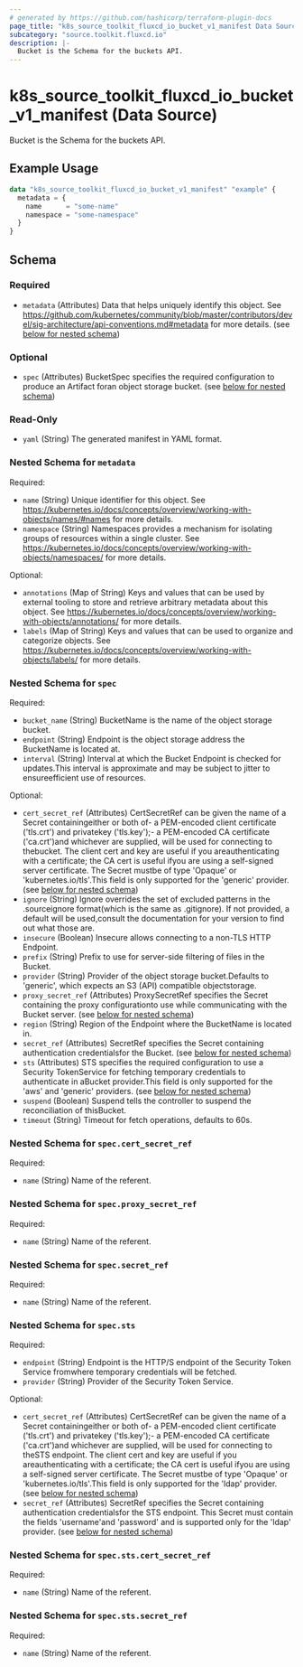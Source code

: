 ```yaml
---
# generated by https://github.com/hashicorp/terraform-plugin-docs
page_title: "k8s_source_toolkit_fluxcd_io_bucket_v1_manifest Data Source - terraform-provider-k8s"
subcategory: "source.toolkit.fluxcd.io"
description: |-
  Bucket is the Schema for the buckets API.
---
```


# k8s_source_toolkit_fluxcd_io_bucket_v1_manifest (Data Source)

Bucket is the Schema for the buckets API.

## Example Usage

```terraform
data "k8s_source_toolkit_fluxcd_io_bucket_v1_manifest" "example" {
  metadata = {
    name      = "some-name"
    namespace = "some-namespace"
  }
}
```

<!-- schema generated by tfplugindocs -->
## Schema

### Required

- `metadata` (Attributes) Data that helps uniquely identify this object. See https://github.com/kubernetes/community/blob/master/contributors/devel/sig-architecture/api-conventions.md#metadata for more details. (see [below for nested schema](#nestedatt--metadata))

### Optional

- `spec` (Attributes) BucketSpec specifies the required configuration to produce an Artifact foran object storage bucket. (see [below for nested schema](#nestedatt--spec))

### Read-Only

- `yaml` (String) The generated manifest in YAML format.

<a id="nestedatt--metadata"></a>
### Nested Schema for `metadata`

Required:

- `name` (String) Unique identifier for this object. See https://kubernetes.io/docs/concepts/overview/working-with-objects/names/#names for more details.
- `namespace` (String) Namespaces provides a mechanism for isolating groups of resources within a single cluster. See https://kubernetes.io/docs/concepts/overview/working-with-objects/namespaces/ for more details.

Optional:

- `annotations` (Map of String) Keys and values that can be used by external tooling to store and retrieve arbitrary metadata about this object. See https://kubernetes.io/docs/concepts/overview/working-with-objects/annotations/ for more details.
- `labels` (Map of String) Keys and values that can be used to organize and categorize objects. See https://kubernetes.io/docs/concepts/overview/working-with-objects/labels/ for more details.


<a id="nestedatt--spec"></a>
### Nested Schema for `spec`

Required:

- `bucket_name` (String) BucketName is the name of the object storage bucket.
- `endpoint` (String) Endpoint is the object storage address the BucketName is located at.
- `interval` (String) Interval at which the Bucket Endpoint is checked for updates.This interval is approximate and may be subject to jitter to ensureefficient use of resources.

Optional:

- `cert_secret_ref` (Attributes) CertSecretRef can be given the name of a Secret containingeither or both of- a PEM-encoded client certificate ('tls.crt') and privatekey ('tls.key');- a PEM-encoded CA certificate ('ca.crt')and whichever are supplied, will be used for connecting to thebucket. The client cert and key are useful if you areauthenticating with a certificate; the CA cert is useful ifyou are using a self-signed server certificate. The Secret mustbe of type 'Opaque' or 'kubernetes.io/tls'.This field is only supported for the 'generic' provider. (see [below for nested schema](#nestedatt--spec--cert_secret_ref))
- `ignore` (String) Ignore overrides the set of excluded patterns in the .sourceignore format(which is the same as .gitignore). If not provided, a default will be used,consult the documentation for your version to find out what those are.
- `insecure` (Boolean) Insecure allows connecting to a non-TLS HTTP Endpoint.
- `prefix` (String) Prefix to use for server-side filtering of files in the Bucket.
- `provider` (String) Provider of the object storage bucket.Defaults to 'generic', which expects an S3 (API) compatible objectstorage.
- `proxy_secret_ref` (Attributes) ProxySecretRef specifies the Secret containing the proxy configurationto use while communicating with the Bucket server. (see [below for nested schema](#nestedatt--spec--proxy_secret_ref))
- `region` (String) Region of the Endpoint where the BucketName is located in.
- `secret_ref` (Attributes) SecretRef specifies the Secret containing authentication credentialsfor the Bucket. (see [below for nested schema](#nestedatt--spec--secret_ref))
- `sts` (Attributes) STS specifies the required configuration to use a Security TokenService for fetching temporary credentials to authenticate in aBucket provider.This field is only supported for the 'aws' and 'generic' providers. (see [below for nested schema](#nestedatt--spec--sts))
- `suspend` (Boolean) Suspend tells the controller to suspend the reconciliation of thisBucket.
- `timeout` (String) Timeout for fetch operations, defaults to 60s.

<a id="nestedatt--spec--cert_secret_ref"></a>
### Nested Schema for `spec.cert_secret_ref`

Required:

- `name` (String) Name of the referent.


<a id="nestedatt--spec--proxy_secret_ref"></a>
### Nested Schema for `spec.proxy_secret_ref`

Required:

- `name` (String) Name of the referent.


<a id="nestedatt--spec--secret_ref"></a>
### Nested Schema for `spec.secret_ref`

Required:

- `name` (String) Name of the referent.


<a id="nestedatt--spec--sts"></a>
### Nested Schema for `spec.sts`

Required:

- `endpoint` (String) Endpoint is the HTTP/S endpoint of the Security Token Service fromwhere temporary credentials will be fetched.
- `provider` (String) Provider of the Security Token Service.

Optional:

- `cert_secret_ref` (Attributes) CertSecretRef can be given the name of a Secret containingeither or both of- a PEM-encoded client certificate ('tls.crt') and privatekey ('tls.key');- a PEM-encoded CA certificate ('ca.crt')and whichever are supplied, will be used for connecting to theSTS endpoint. The client cert and key are useful if you areauthenticating with a certificate; the CA cert is useful ifyou are using a self-signed server certificate. The Secret mustbe of type 'Opaque' or 'kubernetes.io/tls'.This field is only supported for the 'ldap' provider. (see [below for nested schema](#nestedatt--spec--sts--cert_secret_ref))
- `secret_ref` (Attributes) SecretRef specifies the Secret containing authentication credentialsfor the STS endpoint. This Secret must contain the fields 'username'and 'password' and is supported only for the 'ldap' provider. (see [below for nested schema](#nestedatt--spec--sts--secret_ref))

<a id="nestedatt--spec--sts--cert_secret_ref"></a>
### Nested Schema for `spec.sts.cert_secret_ref`

Required:

- `name` (String) Name of the referent.


<a id="nestedatt--spec--sts--secret_ref"></a>
### Nested Schema for `spec.sts.secret_ref`

Required:

- `name` (String) Name of the referent.
